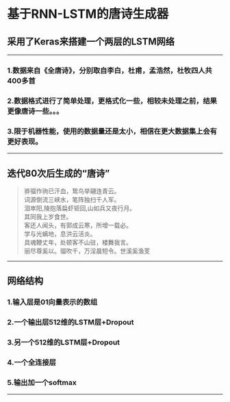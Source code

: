 # 基于RNN-LSTM的唐诗生成器
## 采用了Keras来搭建一个两层的LSTM网络
----------------------------
### 1.数据来自《全唐诗》，分别取自李白，杜甫，孟浩然，杜牧四人共400多首
### 2.数据格式进行了简单处理，更格式化一些，相较未处理之前，结果更像唐诗一些。。。
### 3.限于机器性能，使用的数据量还是太小，相信在更大数据集上会有更好表现。
------------------------------

## 迭代80次后生成的“唐诗”
>骅骝作驹已汗血，鸷鸟举翮连青云。<br />
词源倒流三峡水，笔阵独扫千人军。<br />
泪崒阳,陵抱落扁虾钜回,山如兵又夜行月。<br />
其同我上岁食世。<br />
客还人闻头，有郭成云寒，所增一载必。<br />
学与光螭地，息洪云活炎。<br />
具魂鞭丈年，处顿客不山驻，楼舞我言。<br />
丽尽尊奚以。骝吹千，万淫晨短令。世溪奚渔芰<br />

-------
## 网络结构
### 1.输入层是01向量表示的数组
### 2.一个输出层512维的LSTM层+Dropout
### 3.另一个512维的LSTM层+Dropout
### 4.一个全连接层
### 5.输出加一个softmax
-----------------------------
